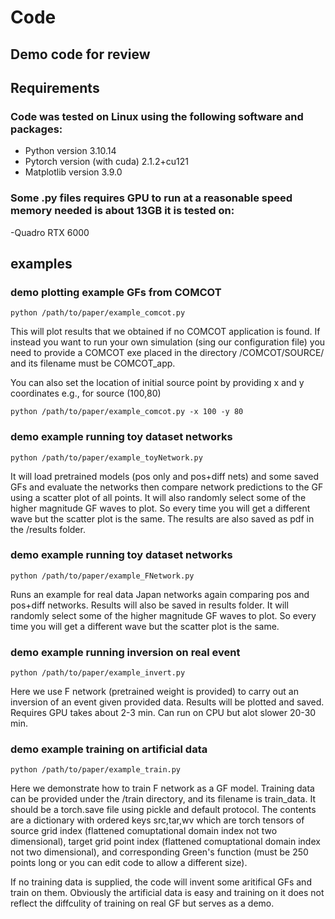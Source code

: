 # Code
Demo code for review
---


## **Requirements**
### Code was tested on Linux using the following software and packages:
- Python version 3.10.14
- Pytorch version (with cuda) 2.1.2+cu121
- Matplotlib version 3.9.0

### Some .py files requires GPU to run at a reasonable speed memory needed is about 13GB it is tested on:
-Quadro RTX 6000 

## **examples**
### demo plotting example GFs from COMCOT
```shell
python /path/to/paper/example_comcot.py 
```
This will plot results that we obtained if no COMCOT application is found. If instead you want to run 
your own simulation (sing our configuration file) you need to provide a COMCOT exe placed in the directory /COMCOT/SOURCE/
and its filename must be COMCOT_app.

You can also set the location of initial source point by providing x and y coordinates e.g., for source (100,80)
```shell
python /path/to/paper/example_comcot.py -x 100 -y 80
```
### demo example running toy dataset networks
```shell
python /path/to/paper/example_toyNetwork.py
```
It will load pretrained models (pos only and
pos+diff nets) and some saved GFs and evaluate the networks then compare
network predictions to the GF using a scatter plot of all points. It will also randomly select
some of the higher magnitude GF waves to plot. So every time you will get a different
wave but the scatter plot is the same. The results are also saved as pdf in the
/results folder. 

### demo example running toy dataset networks
```shell
python /path/to/paper/example_FNetwork.py
```
Runs an example for real data Japan networks again comparing pos and
pos+diff networks. Results will also be saved in results folder.  It will randomly select
some of the higher magnitude GF waves to plot. So every time you will get a different
wave but the scatter plot is the same.

### demo example running inversion on real event
```shell
python /path/to/paper/example_invert.py
```
Here we use F network (pretrained weight is provided) to carry out an inversion of an
event given provided data. Results will be plotted and saved. Requires GPU takes about 2-3 min. Can run on CPU but alot slower 20-30 min.


### demo example training on artificial data
```shell
python /path/to/paper/example_train.py
```
Here we  demonstrate how to train F network as a GF model.  Training data can be provided under the /train directory, and its filename is train_data. It should be a torch.save file using pickle and default protocol. The contents are a dictionary with ordered keys src,tar,wv which are torch tensors of source grid index (flattened comuptational domain index not two dimensional), target grid point index  (flattened comuptational domain index not two dimensional), and corresponding Green's function (must be 250 points long or you can edit code to allow a different size).

If no training data is supplied, the code will invent some aritifical GFs and train on them. Obviously the artificial data is easy and training on it does not reflect the diffculity of training on real GF but serves as a demo.


